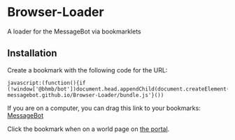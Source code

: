 # Browser-Loader
A loader for the MessageBot via bookmarklets

## Installation

Create a bookmark with the following code for the URL:
```
javascript:(function(){if (!window['@bhmb/bot'])document.head.appendChild(document.createElement('script')).src='https://blockheads-messagebot.github.io/Browser-Loader/bundle.js'}())
```

If you are on a computer, you can drag this link to your bookmarks: <a href="javascript:(function(){if (!window['@bhmb/bot'])document.head.appendChild(document.createElement('script')).src='https://blockheads-messagebot.github.io/Browser-Loader/bundle.js'}())">MessageBot</a>

Click the bookmark when on a world page on [the portal](http://portal.theblockheads.net/worlds/).
